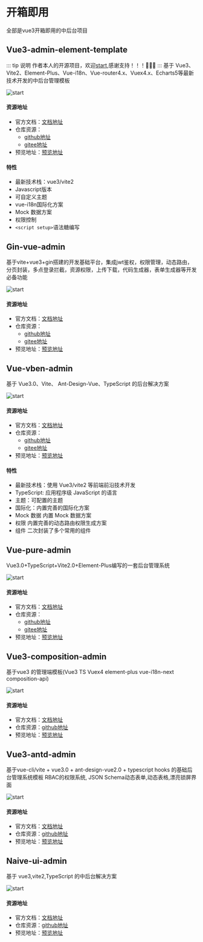 # 开箱即用
全部是vue3开箱即用的中后台项目

## Vue3-admin-element-template 
::: tip 说明
作者本人的开源项目，欢迎[start](https://github.com/hu-snail/vue3-admin-element-template),感谢支持！！！🙏🙏🙏
:::
基于 Vue3、Vite2、Element-Plus、Vue-i18n、Vue-router4.x、Vuex4.x、Echarts5等最新技术开发的中后台管理模板

![start](https://img.shields.io/github/stars/hu-snail/vue3-admin-element-template?style=social)

#### 资源地址
- 官方文档：[文档地址](https://github.com/hu-snail/vue3-admin-element-template#readme)
- 仓库资源：
    - [github地址](https://github.com/hu-snail/vue3-admin-element-template)
    - [gitee地址](https://gitee.com/hu-snail/vue3-admin-element-template)
- 预览地址：[预览地址](https://hu-snail.gitee.io/vue3-admin-element-template)

#### 特性
- 最新技术栈：vue3/vite2
- Javascript版本
- 可自定义主题
- vue-i18n国际化方案
- Mock 数据方案
- 权限控制
- `<script setup>`语法糖编写

## Gin-vue-admin
基于vite+vue3+gin搭建的开发基础平台，集成jwt鉴权，权限管理，动态路由，分页封装，多点登录拦截，资源权限，上传下载，代码生成器，表单生成器等开发必备功能

![start](https://img.shields.io/github/stars/flipped-aurora/gin-vue-admin?style=social)

#### 资源地址
- 官方文档：[文档地址](https://www.gin-vue-admin.com/)
- 仓库资源：
    - [github地址](https://github.com/flipped-aurora/gin-vue-admin)
    - [gitee地址](https://gitee.com/pixelmax/gin-vue-admin)
- 预览地址：[预览地址](https://demo.gin-vue-admin.com/#/login?redirect=%23/layout/state)

## Vue-vben-admin
基于 Vue3.0、Vite、 Ant-Design-Vue、TypeScript 的后台解决方案

![start](https://img.shields.io/github/stars/anncwb/vue-vben-admin?style=social)

#### 资源地址
- 官方文档：[文档地址](https://vvbin.cn/doc-next/guide/introduction.html)
- 仓库资源：
    - [github地址](https://github.com/anncwb/vue-vben-admin)
    - [gitee地址](https://gitee.com/annsion/vue-vben-admin)
- 预览地址：[预览地址](https://vvbin.cn/next/#/)

#### 特性
- 最新技术栈：使用 Vue3/vite2 等前端前沿技术开发
- TypeScript: 应用程序级 JavaScript 的语言
- 主题：可配置的主题
- 国际化：内置完善的国际化方案
- Mock 数据 内置 Mock 数据方案
- 权限 内置完善的动态路由权限生成方案
- 组件 二次封装了多个常用的组件

## Vue-pure-admin
Vue3.0+TypeScript+Vite2.0+Element-Plus编写的一套后台管理系统

![start](https://img.shields.io/github/stars/xiaoxian521/vue-pure-admin?style=social)

#### 资源地址
- 官方文档：[文档地址](https://github.com/xiaoxian521/vue-pure-admin#readme)
- 仓库资源：
    - [github地址](https://github.com/xiaoxian521/vue-pure-admin)
    - [gitee地址](https://gitee.com/yiming_chang/vue-pure-admin)
- 预览地址：[预览地址](http://yiming_chang.gitee.io/manages/#/login)

## Vue3-composition-admin
基于vue3 的管理端模板(Vue3 TS Vuex4 element-plus vue-i18n-next composition-api)

![start](https://img.shields.io/github/stars/RainManGO/vue3-composition-admin?style=social)

#### 资源地址
- 官方文档：[文档地址](https://rcyj-fed.github.io/vue3-composition-admin-docs/)
- 仓库资源：[github地址](https://github.com/RainManGO/vue3-composition-admin)
- 预览地址：[预览地址](https://admin-tmpl-test.rencaiyoujia.cn/#/login?redirect=/dashboard)

## Vue3-antd-admin
基于vue-cli/vite + vue3.0 + ant-design-vue2.0 + typescript hooks 的基础后台管理系统模板 RBAC的权限系统, JSON Schema动态表单,动态表格,漂亮锁屏界面

![start](https://img.shields.io/github/stars/buqiyuan/vue3-antd-admin?style=social)

#### 资源地址
- 官方文档：[文档地址](https://github.com/buqiyuan/vue3-antd-admin#readme)
- 仓库资源：[github地址](https://github.com/buqiyuan/vue3-antd-admin)
- 预览地址：[预览地址](http://buqiyuan.gitee.io/vue3-antd-admin/)

## Naive-ui-admin
基于 vue3,vite2,TypeScript 的中后台解决方案

![start](https://img.shields.io/github/stars/jekip/naive-ui-admin?style=social)

#### 资源地址
- 官方文档：[文档地址](https://naive-ui-admin-docs.vercel.app/)
- 仓库资源：[github地址](https://github.com/jekip/naive-ui-admin)
- 预览地址：[预览地址](https://naive-ui-admin.vercel.app/)